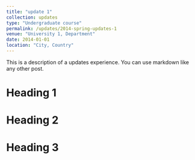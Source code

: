 ```yaml
---
title: "update 1"
collection: updates
type: "Undergraduate course"
permalink: /updates/2014-spring-updates-1
venue: "University 1, Department"
date: 2014-01-01
location: "City, Country"
---
```


This is a description of a updates experience. You can use markdown like any other post.

Heading 1
======

Heading 2
======

Heading 3
======
